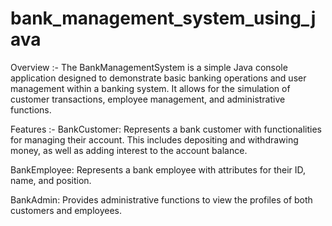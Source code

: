 # bank_management_system_using_java
Overview :-
The BankManagementSystem is a simple Java console application designed to demonstrate basic banking operations and user management within a banking system. It allows for the simulation of customer transactions, employee management, and administrative functions.

Features :-
BankCustomer: Represents a bank customer with functionalities for managing their account. This includes depositing and withdrawing money, as well as adding interest to the account balance.

BankEmployee: Represents a bank employee with attributes for their ID, name, and position.

BankAdmin: Provides administrative functions to view the profiles of both customers and employees.
